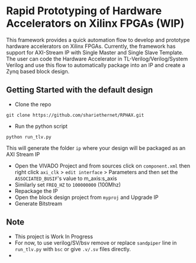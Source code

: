 # Rapid Prototyping of Hardware Accelerators on Xilinx FPGAs (WIP)

This framework provides a quick automation flow to develop and prototype hardware accelerators on Xilinx FPGAs. Currently, the framework has support for AXI-Stream IP with Single Master and Single Slave Template. The user can code the Hardware Accelerator in TL-Verilog/Verilog/System Verilog and use this flow to automatically package into an IP and create a Zynq based block design.

## Getting Started with the default design

- Clone the repo 

```git clone https://github.com/shariethernet/RPHAX.git```

- Run the python script

```python run_tlv.py```

This will generate the folder `ip` where your design will be packaged as an AXI Stream IP

- Open the VIVADO Project and from sources click on `component.xml` then right click `axi_clk` > `edit interface` > Parameters and then set the `ASSOCIATED_BUSIF`'s value to m_axis:s_axis
- Similarly set `FREQ_HZ` to `100000000` (100Mhz) 
- Repackage the IP
- Open the block design project from `myproj` and Upgrade IP
- Generate Bitstream


## Note
- This project is Work In Progress
- For now, to use verilog/SV/bsv remove or replace `sandpiper` line in `run_tlv.py` with `bsc` or give `.v/.sv` files directly.  
- 
